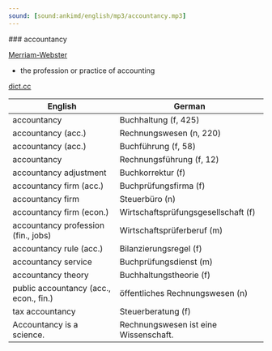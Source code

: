 ```yaml
---
sound: [sound:ankimd/english/mp3/accountancy.mp3]
---
```


\### accountancy

[Merriam-Webster](https://www.merriam-webster.com/dictionary/accountancy)

- the profession or practice of accounting

[dict.cc](https://www.dict.cc/accountancy)

| English        | German       |
| -------------- | ------------ |
| accountancy | Buchhaltung (f, 425) |
| accountancy (acc.) | Rechnungswesen (n, 220) |
| accountancy (acc.) | Buchführung (f, 58) |
| accountancy | Rechnungsführung (f, 12) |
| accountancy adjustment | Buchkorrektur (f) |
| accountancy firm (acc.) | Buchprüfungsfirma (f) |
| accountancy firm | Steuerbüro (n) |
| accountancy firm (econ.) | Wirtschaftsprüfungsgesellschaft (f) |
| accountancy profession (fin., jobs) | Wirtschaftsprüferberuf (m) |
| accountancy rule (acc.) | Bilanzierungsregel (f) |
| accountancy service | Buchprüfungsdienst (m) |
| accountancy theory | Buchhaltungstheorie (f) |
| public accountancy (acc., econ., fin.) | öffentliches Rechnungswesen (n) |
| tax accountancy | Steuerberatung (f) |
| Accountancy is a science. | Rechnungswesen ist eine Wissenschaft. |
